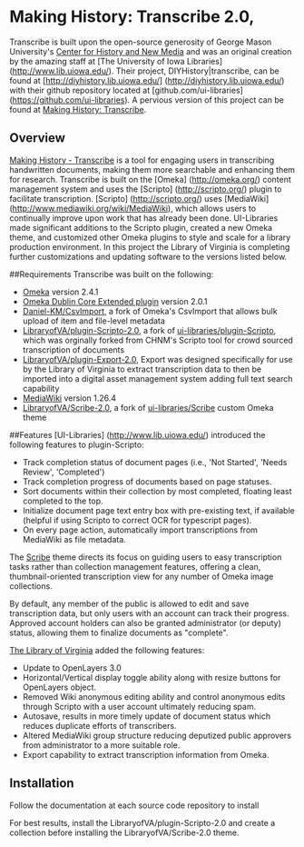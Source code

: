 Making History: Transcribe 2.0,
=====================

Transcribe is built upon the open-source generosity of George Mason University's [Center for History and New Media](http://chnm.gmu.edu/) and was an original creation by the amazing staff at [The University of Iowa Libraries] (http://www.lib.uiowa.edu/). Their project, DIYHistory|transcribe, can be found at [http://diyhistory.lib.uiowa.edu/] (http://diyhistory.lib.uiowa.edu/) with their github repository located at [github.com/ui-libraries] (https://github.com/ui-libraries). A pervious version of this project can be found at [Making History: Transcribe](https://github.com/LibraryofVA/MakingHistory-transcribe).

Overview
--------
[Making History - Transcribe](http://www.virginiamemory.com/transcribe/) is a tool for engaging users in transcribing handwritten documents, making them more searchable and enhancing them for research. Transcribe is built on the [Omeka] (http://omeka.org/) content management system and uses the [Scripto] (http://scripto.org/) plugin to facilitate transcription. [Scripto] (http://scripto.org/) uses [MediaWiki] (http://www.mediawiki.org/wiki/MediaWiki), which allows users to continually improve upon work that has already been done. UI-Libraries made significant additions to the Scripto plugin, created a new Omeka theme, and customized other Omeka plugins to style and scale for a library production environment. In this project the Library of Virginia is completing further customizations and updating software to the versions listed below.

##Requirements
Transcribe was built on the following:

+ [Omeka](http://omeka.org/codex/Version_History) version 2.4.1
+ [Omeka Dublin Core Extended plugin](http://omeka.org/add-ons/plugins/dublin-core-extended/) version 2.0.1
+ [Daniel-KM/CsvImport](https://github.com/Daniel-KM/CsvImport), a fork of Omeka's CsvImport that allows bulk upload of item and file-level metadata
+ [LibraryofVA/plugin-Scripto-2.0](https://github.com/LibraryofVA/plugin-Scripto-2.0), a fork of [ui-libraries/plugin-Scripto](https://github.com/ui-libraries/plugin-Scripto), which was orginally forked from CHNM's Scripto tool for crowd sourced transcription of documents
+ [LibraryofVA/plugin-Export-2.0](https://github.com/LibraryofVA/plugin-Export-2.0), Export was designed specifically for use by the Library of Virginia to extract transcription data to then be imported into a digital asset management system adding full text search capability
+ [MediaWiki](http://www.mediawiki.org/wiki/MediaWiki) version 1.26.4
+ [LibraryofVA/Scribe-2.0](https://github.com/LibraryofVA/Scribe-2.0), a fork of [ui-libraries/Scribe](https://github.com/ui-libraries/Scribe) custom Omeka theme

##Features
[UI-Libraries] (http://www.lib.uiowa.edu/) introduced the following features to plugin-Scripto:

- Track completion status of document pages (i.e., 'Not Started', 'Needs Review', 'Completed')
- Track completion progress of documents based on page statuses.
- Sort documents within their collection by most completed, floating least completed to the top.
- Initialize document page text entry box with pre-existing text, if available (helpful if using Scripto to correct OCR for typescript pages).
- On every page action, automatically import transcriptions from MediaWiki as file metadata.


The [Scribe](https://github.com/ui-libraries/Scribe) theme directs its focus on guiding users to easy transcription tasks rather than collection management features, offering a clean, thumbnail-oriented transcription view for any number of Omeka image collections.

By default, any member of the public is allowed to edit and save transcription data, but only users with an account can track their progress. Approved account holders can also be granted administrator (or deputy) status, allowing them to finalize documents as "complete".

[The Library of Virginia](http://www.lva.virginia.gov/) added the following features:

- Update to OpenLayers 3.0
- Horizontal/Vertical display toggle ability along with resize buttons for OpenLayers object.
- Removed Wiki anonymous editing ability and control anonymous edits through Scripto with a user account ultimately reducing spam.
- Autosave, results in more timely update of document status which reduces duplicate efforts of transcribers.
- Altered MediaWiki group structure reducing deputized public approvers from administrator to a more suitable role.
- Export capability to extract transcription information from Omeka.

## Installation
Follow the documentation at each source code repository to install 

For best results, install the LibraryofVA/plugin-Scripto-2.0 and create a collection before installing the LibraryofVA/Scribe-2.0 theme.
